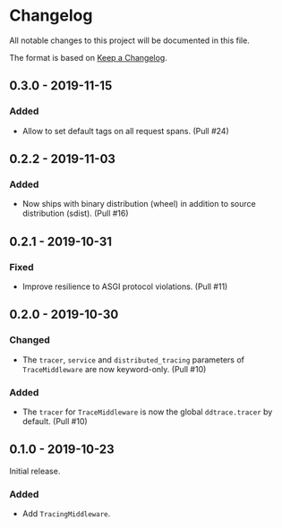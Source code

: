# Changelog

All notable changes to this project will be documented in this file.

The format is based on [Keep a Changelog](https://keepachangelog.com/en/1.0.0/).

## 0.3.0 - 2019-11-15

### Added

- Allow to set default tags on all request spans. (Pull #24)

## 0.2.2 - 2019-11-03

### Added

- Now ships with binary distribution (wheel) in addition to source distribution (sdist). (Pull #16)

## 0.2.1 - 2019-10-31

### Fixed

- Improve resilience to ASGI protocol violations. (Pull #11)

## 0.2.0 - 2019-10-30

### Changed

- The `tracer`, `service` and `distributed_tracing` parameters of `TraceMiddleware` are now keyword-only. (Pull #10)

### Added

- The `tracer` for `TraceMiddleware` is now the global `ddtrace.tracer` by default. (Pull #10)

## 0.1.0 - 2019-10-23

Initial release.

### Added

- Add `TracingMiddleware`.
